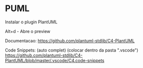 # PUML

Instalar o plugin
    PlantUML 

Alt+d - Abre o preview

Documentacao:
    https://github.com/plantuml-stdlib/C4-PlantUML

Code Snippets: (auto complet)
    (colocar dentro da pasta ".vscode")
    https://github.com/plantuml-stdlib/C4-PlantUML/blob/master/.vscode/C4.code-snippets